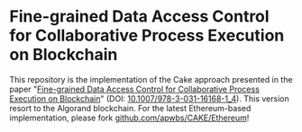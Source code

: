 # Fine-grained Data Access Control for Collaborative Process Execution on Blockchain

This repository is the implementation of the Cake approach presented in the paper "[Fine-grained Data Access Control for
Collaborative Process Execution on Blockchain](https://arxiv.org/abs/2207.08484)" (DOI: [10.1007/978-3-031-16168-1_4](https://doi.org/10.1007/978-3-031-16168-1_4)). This version resort to the Algorand blockchain. For the latest Ethereum-based implementation, please fork [github.com/apwbs/CAKE/Ethereum](https://github.com/apwbs/CAKE-Ethereum)!
